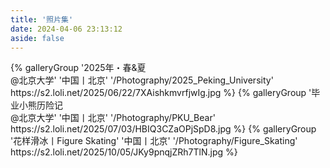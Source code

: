 ```yaml
---
title: '照片集'
date: 2024-04-06 23:13:12
aside: false
---
```


<div class="gallery-group-main">
{% galleryGroup '2025年・春&夏<br>@北京大学' '中国丨北京' '/Photography/2025_Peking_University' https://s2.loli.net/2025/06/22/7XAishkmvrfjwIg.jpg %}
{% galleryGroup '毕业小熊历险记<br>@北京大学' '中国丨北京' '/Photography/PKU_Bear' https://s2.loli.net/2025/07/03/HBIQ3CZaOPjSpD8.jpg %}
{% galleryGroup '花样滑冰丨Figure Skating' '中国丨北京' '/Photography/Figure_Skating' https://s2.loli.net/2025/10/05/JKy9pnqjZRh7TlN.jpg %}
</div>
